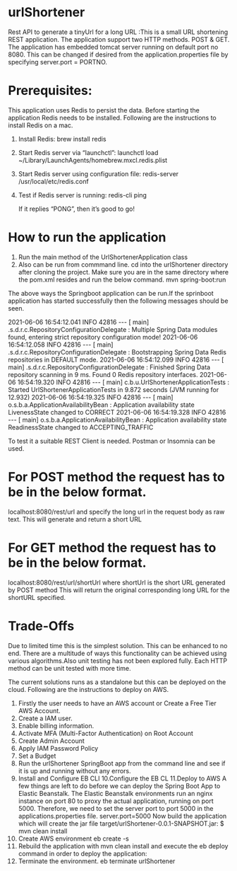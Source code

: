 # urlShortener
Rest API to generate a tinyUrl for a long URL :This is a small URL shortening REST application.
The application support two HTTP methods. POST & GET. The application has embedded tomcat server running on default port no 8080.
This can be changed if desired from the application.properties file by specifying server.port = PORTNO.

Prerequisites:
==============
This application uses Redis to persist the data. Before starting the application Redis needs to be installed.
Following are the instructions to install Redis on a mac.
1. Install Redis:
   brew install redis

2. Start Redis server via “launchctl”:
   launchctl load ~/Library/LaunchAgents/homebrew.mxcl.redis.plist

3. Start Redis server using configuration file:
   redis-server /usr/local/etc/redis.conf

4. Test if Redis server is running:
   redis-cli ping

   If it replies “PONG”, then it’s good to go!

How to run the application
==========================
1. Run the main method of the UrlShortenerApplication class
2. Also can be run from commmand line. cd into the urlShortener directory after cloning the project. Make sure you are in the same
   directory where the pom.xml resides and run the below command.
   mvn spring-boot:run
   
The above ways the Springboot application can be run.If the sprinboot application has started successfully then the following messages
should be seen.

2021-06-06 16:54:12.041  INFO 42816 --- [           main] .s.d.r.c.RepositoryConfigurationDelegate : Multiple Spring Data modules found, entering strict repository configuration mode!
2021-06-06 16:54:12.058  INFO 42816 --- [           main] .s.d.r.c.RepositoryConfigurationDelegate : Bootstrapping Spring Data Redis repositories in DEFAULT mode.
2021-06-06 16:54:12.099  INFO 42816 --- [           main] .s.d.r.c.RepositoryConfigurationDelegate : Finished Spring Data repository scanning in 9 ms. Found 0 Redis repository interfaces.
2021-06-06 16:54:19.320  INFO 42816 --- [           main] c.b.u.UrlShortenerApplicationTests       : Started UrlShortenerApplicationTests in 9.872 seconds (JVM running for 12.932)
2021-06-06 16:54:19.325  INFO 42816 --- [           main] o.s.b.a.ApplicationAvailabilityBean      : Application availability state LivenessState changed to CORRECT
2021-06-06 16:54:19.328  INFO 42816 --- [           main] o.s.b.a.ApplicationAvailabilityBean      : Application availability state ReadinessState changed to ACCEPTING_TRAFFIC

To test it a suitable REST Client is needed. Postman or Insomnia can be used.

For POST method the request has to be in the below format.
===========================================================
localhost:8080/rest/url and specify the long url in the request body as raw text. This will generate and return a short URL 

For GET method the request has to be in the below format.
===========================================================
localhost:8080/rest/url/shortUrl where shortUrl is the short URL generated by POST method 
This will return the original corresponding long URL for the shortURL specified.

Trade-Offs
==========
Due to limited time this is the simplest solution. This can be enhanced to no end. There are a multitude of ways this
functionality can be achieved using various algorithms.Also unit testing has not been explored fully. Each HTTP method
can be unit tested with more time.

The current solutions runs as a standalone but this can be deployed on the cloud. Following are the instructions to deploy
on AWS.

1. Firstly the user needs to have an AWS account or Create a Free Tier AWS Account.
2. Create a IAM user.
3. Enable billing information.
4. Activate MFA (Multi-Factor Authentication) on Root Account
5. Create Admin Account
6. Apply IAM Password Policy
7. Set a Budget
8. Run the urlShortener SpringBoot app from the command line and see if it is up and running without any errors.
9. Install and Configure EB CLI
10.Configure the EB CL
11.Deploy to AWS 
   A few things are left to do before we can deploy the Spring Boot App to Elastic Beanstalk. The Elastic Beanstalk environments run an nginx instance on port 80 to proxy the actual application, running on port 5000. Therefore, we need to set the server port to port 5000 in the applications.properties file.
    server.port=5000
Now build the application which will create the jar file target/urlShortener-0.0.1-SNAPSHOT.jar:
    $ mvn clean install
12. Create AWS environment
    eb create -s
13. Rebuild the application with mvn clean install and execute the eb deploy command in order to deploy the application:    
14. Terminate the environment.
    eb terminate urlShortener















